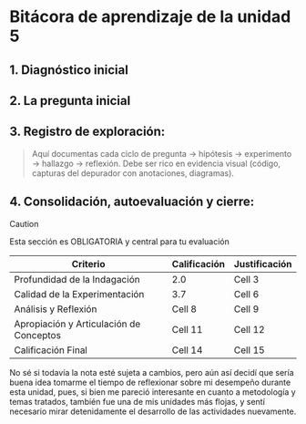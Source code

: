 # Bitácora de aprendizaje de la unidad 5

## 1.  **Diagnóstico inicial**

## 2.  **La pregunta inicial**

## 3.  **Registro de exploración:** 
> Aquí documentas cada ciclo de pregunta -> hipótesis -> experimento -> hallazgo -> reflexión.
> Debe ser rico en evidencia visual (código, capturas del depurador con anotaciones, diagramas).

## 4.  **Consolidación, autoevaluación y cierre:**
> [!CAUTION]
> Esta sección es OBLIGATORIA y central para tu evaluación


| Criterio | Calificación | Justificación |
|----------|----------|----------|
| Profundidad de la Indagación    | 2.0   | Cell 3   |
| Calidad de la Experimentación    | 3.7   | Cell 6   |
| Análisis y Reflexión    | Cell 8   | Cell 9   |
| Apropiación y Articulación de Conceptos    | Cell 11   | Cell 12   |
| Calificación Final   | Cell 14   | Cell 15   |

No sé si todavía la nota esté sujeta a cambios, pero aún así decidí que sería buena idea tomarme el tiempo de reflexionar sobre mi desempeño durante esta unidad, pues, si bien me pareció interesante en cuanto a metodología y temas tratados, también fue una de mis unidades más flojas, y sentí necesario mirar detenidamente el desarrollo de las actividades nuevamente.
